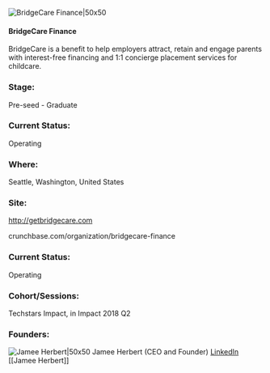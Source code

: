 

![BridgeCare Finance|50x50](https://apimg.techstars.com/connect/images/image_files/600f4b606a498b00080000b0/original/bridgecare.png)

#### BridgeCare Finance
BridgeCare is a benefit to help employers attract, retain and engage parents with interest-free financing and 1:1 concierge placement services for childcare.

### Stage: 
Pre-seed - Graduate 

### Current Status: 
Operating

### Where:
Seattle, Washington, United States

### Site:
http://getbridgecare.com



crunchbase.com/organization/bridgecare-finance

### Current Status: 
Operating

### Cohort/Sessions: 
Techstars Impact, in Impact 2018 Q2

### Founders: 

![Jamee Herbert|50x50](https://apimg.techstars.com/connect/images/image_files/5b771ed8a36c110ae4000020/original/Jamee.png) Jamee Herbert (CEO and Founder) [LinkedIn](https://linkedin.com/in/jamisonherbert) [[Jamee Herbert]]


